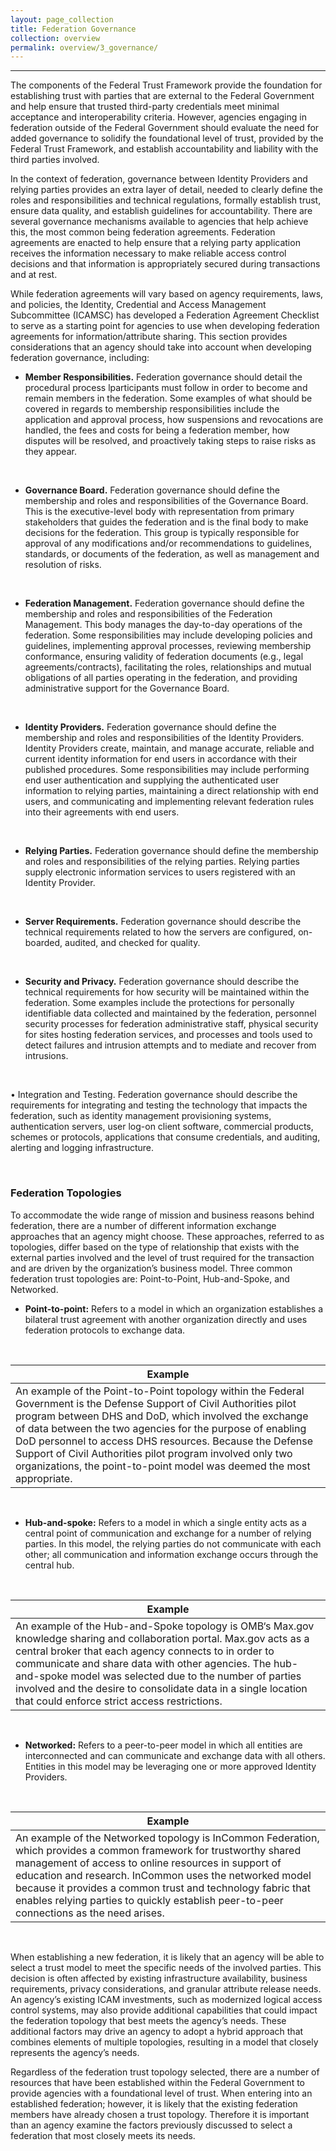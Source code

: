```yaml
---
layout: page_collection
title: Federation Governance
collection: overview
permalink: overview/3_governance/
---
```

<script>
$(function() {
  $( "#accordion" ).accordion({
    heightStyle: "content",
    collapsible: "true",
    active: "false"
  });
});
</script>
---------------------------------------------

The components of the Federal Trust Framework provide the foundation for establishing trust with parties that are external to the Federal Government and help ensure that trusted third-party credentials meet minimal acceptance and interoperability criteria. However, agencies engaging in federation outside of the Federal Government should evaluate the need for added governance to solidify the foundational level of trust, provided by the Federal Trust Framework, and establish accountability and liability with the third parties involved. 

In the context of federation, governance between Identity Providers and relying parties provides an extra layer of detail, needed to clearly define the roles and responsibilities and technical regulations, formally establish trust, ensure data quality, and establish guidelines for accountability. There are several governance mechanisms available to agencies that help achieve this, the most common being federation agreements. Federation agreements are enacted to help ensure that a relying party application receives the information necessary to make reliable access control decisions and that information is appropriately secured during transactions and at rest. 

While federation agreements will vary based on agency requirements, laws, and policies, the Identity, Credential and Access Management Subcommittee (ICAMSC) has developed a Federation Agreement Checklist to serve as a starting point for agencies to use when developing federation agreements for information/attribute sharing. This section provides considerations that an agency should take into account when developing federation governance, including: 
<br>

* **Member Responsibilities.** Federation governance should detail the procedural process lparticipants must follow in order to become and remain members in the federation. Some examples of what should be covered in regards to membership responsibilities include the application and approval process, how suspensions and revocations are handled, the fees and costs for being a federation member, how disputes will be resolved, and proactively taking steps to raise risks as they appear. 
<br>

* **Governance Board.** Federation governance should define the membership and roles and responsibilities of the Governance Board. This is the executive-level body with representation from primary stakeholders that guides the federation and is the final body to make decisions for the federation. This group is typically responsible for approval of any modifications and/or recommendations to guidelines, standards, or documents of the federation, as well as management and resolution of risks.
<br>

* **Federation Management.** Federation governance should define the membership and roles and responsibilities of the Federation Management. This body manages the day-to-day operations of the federation. Some responsibilities may include developing policies and guidelines, implementing approval processes, reviewing membership conformance, ensuring validity of federation documents (e.g., legal agreements/contracts), facilitating the roles, relationships and mutual obligations of all parties operating in the federation, and providing administrative support for the Governance Board.
<br>

* **Identity Providers.** Federation governance should define the membership and roles and responsibilities of the Identity Providers. Identity Providers create, maintain, and manage accurate, reliable and current identity information for end users in accordance with their published procedures. Some responsibilities may include performing end user authentication and supplying the authenticated user information to relying parties, maintaining a direct relationship with end users, and communicating and implementing relevant federation rules into their agreements with end users. 
<br>

* **Relying Parties.** Federation governance should define the membership and roles and responsibilities of the relying parties. Relying parties supply electronic information services to users registered with an Identity Provider. 
<br>

* **Server Requirements.** Federation governance should describe the technical requirements related to how the servers are configured, on-boarded, audited, and checked for quality.
<br>

* **Security and Privacy.** Federation governance should describe the technical requirements for how security will be maintained within the federation. Some examples include the protections for personally identifiable data collected and maintained by the federation, personnel security processes for federation administrative staff, physical security for sites hosting federation services, and processes and tools used to detect failures and intrusion attempts and to mediate and recover from intrusions.
<br>

•	Integration and Testing. Federation governance should describe the requirements for integrating and testing the technology that impacts the federation, such as identity management provisioning systems, authentication servers, user log-on client software, commercial products, schemes or protocols, applications that consume credentials, and auditing, alerting and logging infrastructure.

<br>

### Federation Topologies

To accommodate the wide range of mission and business reasons behind federation, there are a number of different information exchange approaches that an agency might choose. These approaches, referred to as topologies, differ based on the type of relationship that exists with the external parties involved and the level of trust required for the transaction and are driven by the organization’s business model. 
Three common federation trust topologies are: Point-to-Point, Hub-and-Spoke, and Networked.

* **Point-to-point:** Refers to a model in which an organization establishes a bilateral trust agreement with another organization directly and uses federation protocols to exchange data. 
<br>

| <center> Example </center> |
|----------------------------|
| An example of the Point-to-Point topology within the Federal Government is the Defense Support of Civil Authorities pilot program between DHS and DoD, which involved the exchange of data between the two agencies for the purpose of enabling DoD personnel to access DHS resources. Because the Defense Support of Civil Authorities pilot program involved only two organizations, the point-to-point model was deemed the most appropriate. |

<br>

* **Hub-and-spoke:** Refers to a model in which a single entity acts as a central point of communication and exchange for a number of relying parties. In this model, the relying parties do not communicate with each other; all communication and information exchange occurs through the central hub.
<br>

| <center> Example </center> |
|----------------------------|
| An example of the Hub-and-Spoke topology is OMB‘s Max.gov knowledge sharing and collaboration portal. Max.gov acts as a central broker that each agency connects to in order to communicate and share data with other agencies. The hub-and-spoke model was selected due to the number of parties involved and the desire to consolidate data in a single location that could enforce strict access restrictions. |

<br>

* **Networked:** Refers to a peer-to-peer model in which all entities are interconnected and can communicate and exchange data with all others. Entities in this model may be leveraging one or more approved Identity Providers. 
<br>

| <center> Example </center> |
|----------------------------|
| An example of the Networked topology is InCommon Federation, which provides a common framework for trustworthy shared management of access to online resources in support of education and research. InCommon uses the networked model because it provides a common trust and technology fabric that enables relying parties to quickly establish peer-to-peer connections as the need arises. |

<br>

When establishing a new federation, it is likely that an agency will be able to select a trust model to meet the specific needs of the involved parties. This decision is often affected by existing infrastructure availability, business requirements, privacy considerations, and granular attribute release needs. An agency’s existing ICAM investments, such as modernized logical access control systems, may also provide additional capabilities that could impact the federation topology that best meets the agency’s needs. These additional factors may drive an agency to adopt a hybrid approach that combines elements of multiple topologies, resulting in a model that closely represents the agency’s needs.

Regardless of the federation trust topology selected, there are a number of resources that have been established within the Federal Government to provide agencies with a foundational level of trust. When entering into an established federation; however, it is likely that the existing federation members have already chosen a trust topology. Therefore it is important than an agency examine the factors previously discussed to select a federation that most closely meets its needs.










